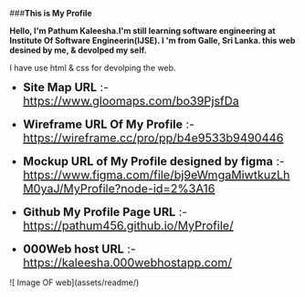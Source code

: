 ###**This is My Profile**

**Hello, I'm Pathum Kaleesha.I'm still learning software engineering at Institute Of Software Engineerin(IJSE). I 'm from Galle, Sri Lanka.
this web desined by me, & devolped my self.**

I have use html & css for devolping the web.

<ul>
<li style="font-size: 20px"><b>Site Map URL</b> :- <a href="https://www.gloomaps.com/bo39PjsfDa" target="_blank">https://www.gloomaps.com/bo39PjsfDa</a></li>
<br>
<li style="font-size: 20px"><b>Wireframe URL Of My Profile</b> :- <a href="https://wireframe.cc/pro/pp/b4e9533b9490446" target="_blank">https://wireframe.cc/pro/pp/b4e9533b9490446</a></li>
<br>
<li style="font-size: 20px"><b>Mockup URL of My Profile designed by figma</b> :- <a href="https://www.figma.com/file/bj9eWmgaMiwtkuzLhM0yaJ/MyProfile?node-id=2%3A16" target="_blank">https://www.figma.com/file/bj9eWmgaMiwtkuzLhM0yaJ/MyProfile?node-id=2%3A16</a></li>
<br>
<li style="font-size: 20px"><b>Github My Profile Page URL</b> :- <a href="https://pathum456.github.io/MyProfile/" target="_blank">https://pathum456.github.io/MyProfile/</a></li>
<br>
<li style="font-size: 20px"><b>000Web host URL</b> :- <a href="https://kaleesha.000webhostapp.com/" target="_blank">https://kaleesha.000webhostapp.com/</a></li>
</ul>
![ Image OF web](assets/readme/)
